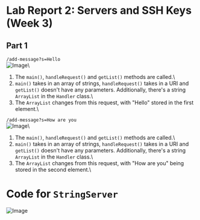 # Lab Report 2: Servers and SSH Keys (Week 3)

## Part 1

```/add-message?s=Hello```    
![Image](./report2/add-message1.png)\
1. The `main()`, `handleRequest()` and `getList()` methods are called.\
2. `main()` takes in an array of strings, `handleRequest()` takes in a URI and `getList()` doesn't have any parameters. Additionally, there's a string `ArrayList` in the `Handler` class.\
3. The `ArrayList` changes from this request, with "Hello" stored in the first element.\

```/add-message?s=How are you```    
![Image](./report2/add-message2.png)\
1. The `main()`, `handleRequest()` and `getList()` methods are called.\
2. `main()` takes in an array of strings, `handleRequest()` takes in a URI and `getList()` doesn't have any parameters. Additionally, there's a string `ArrayList` in the `Handler` class.\
3. The `ArrayList` changes from this request, with "How are you" being stored in the second element.\

# Code for `StringServer`
![Image](./report2/code.png)
